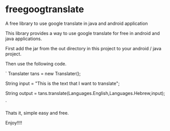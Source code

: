 # freegoogtranslate
A free library to use google translate in java and android application

This library provides a way to use google translate for free in android and java applications.

First add the jar from the out directory in this project to your android / java project.

Then use the following code.

`
  Translater tans = new Translater();
  
  String input = "This is the text that I want to translate";
  
  String output = tans.translate(Languages.English,Languages.Hebrew,input);
  
 `
 
 Thats it, simple easy and free.
 
 Enjoy!!!!
